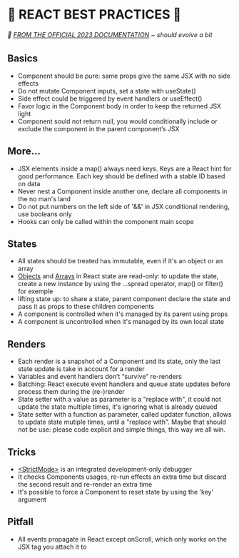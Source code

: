 # 🧿 REACT BEST PRACTICES 🧿
###### 🚀 [FROM THE OFFICIAL 2023 DOCUMENTATION](https://react.dev/learn) ~ should evolve a bit

## Basics

- Component should be pure: same props give the same JSX with no side effects
- Do not mutate Component inputs, set a state with useState()
- Side effect could be triggered by event handlers or useEffect()
- Favor logic in the Component body in order to keep the returned JSX light
- Component sould not return null, you would conditionally include or exclude the component in the parent component’s JSX

## More...

- JSX elements inside a map() always need keys. Keys are a React hint for good performance. Each key should be defined with a stable ID based on data
- Never nest a Component inside another one, declare all components in the no man's land
- Do not put numbers on the left side of '&&' in JSX conditional rendering, use booleans only
- Hooks can only be called within the component main scope

## States

- All states should be treated has immutable, even if it's an object or an array
- [Objects](https://react.dev/learn/updating-objects-in-state) and [Arrays](https://react.dev/learn/updating-arrays-in-state) in React state are read-only: to update the state, create a new instance by using the ...spread operator, map() or filter() for exemple
- lifting state up: to share a state, parent component declare the state and pass it as props to these children components
- A component is controlled when it's managed by its parent using props
- A component is uncontrolled when it's managed by its own local state

## Renders

- Each render is a snapshot of a Component and its state, only the last state update is take in account for a render
- Variables and event handlers don’t “survive” re-renders
- Batching: React execute event handlers and queue state updates before process them during the (re-)render
- State setter with a value as parameter is a "replace with", it could not update the state multiple times, it's ignoring what is already queued
- State setter with a function as parameter, called updater function, allows to update state mutiple times, until a "replace with".
Maybe that should not be use: please code explicit and simple things, this way we all win.

## Tricks

- [\<StrictMode>](https://react.dev/reference/react/StrictMode) is an integrated development-only debugger
- It checks Components usages, re-run effects an extra time but discard the second result and re-render an extra time
- It's possible to force a Component to reset state by using the 'key' argument

## Pitfall

- All events propagate in React except onScroll, which only works on the JSX tag you attach it to
